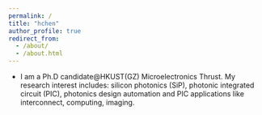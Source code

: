 ```yaml
---
permalink: /
title: "hchen"
author_profile: true
redirect_from: 
  - /about/
  - /about.html
---
```


- I am a Ph.D candidate@HKUST(GZ) Microelectronics Thrust. My research interest includes: silicon photonics (SiP), photonic integrated circuit (PIC), photonics design automation and PIC applications like interconnect, computing, imaging.
